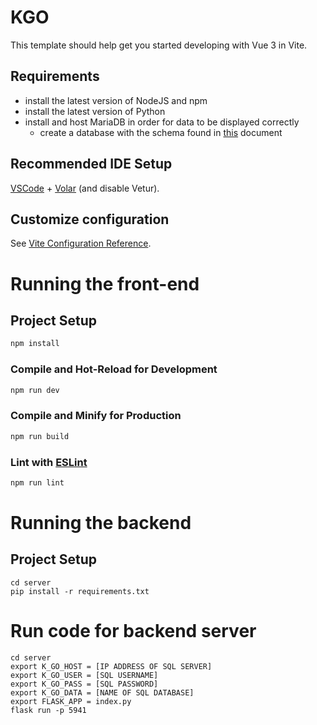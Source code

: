 # KGO

This template should help get you started developing with Vue 3 in Vite.

## Requirements

- install the latest version of NodeJS and npm
- install the latest version of Python
- install and host MariaDB in order for data to be displayed correctly
  - create a database with the schema found in [this](https://docs.google.com/document/d/e/2PACX-1vRkmhOkE8wa2sq14SEWkfKkODw_u5Cc3qqE4BM_eKsW9qvI-an8_UhS_OIWSlZfpOznaqEW42NIh8Hc/pub) document

## Recommended IDE Setup

[VSCode](https://code.visualstudio.com/) + [Volar](https://marketplace.visualstudio.com/items?itemName=Vue.volar) (and disable Vetur).

## Customize configuration

See [Vite Configuration Reference](https://vite.dev/config/).

# Running the front-end

## Project Setup

```sh
npm install
```

### Compile and Hot-Reload for Development

```sh
npm run dev
```

### Compile and Minify for Production

```sh
npm run build
```

### Lint with [ESLint](https://eslint.org/)

```sh
npm run lint
```

# Running the backend 

## Project Setup

```
cd server
pip install -r requirements.txt
```

# Run code for backend server

```
cd server
export K_GO_HOST = [IP ADDRESS OF SQL SERVER]
export K_GO_USER = [SQL USERNAME]
export K_GO_PASS = [SQL PASSWORD]
export K_GO_DATA = [NAME OF SQL DATABASE]
export FLASK_APP = index.py
flask run -p 5941
```

